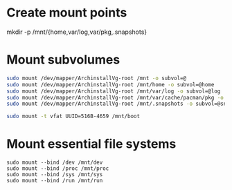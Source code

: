 # Create mount points
mkdir -p /mnt/{home,var/log,var/pkg,.snapshots}

# Mount subvolumes
```bash
sudo mount /dev/mapper/ArchinstallVg-root /mnt -o subvol=@
sudo mount /dev/mapper/ArchinstallVg-root /mnt/home -o subvol=@home
sudo mount /dev/mapper/ArchinstallVg-root /mnt/var/log -o subvol=@log
sudo mount /dev/mapper/ArchinstallVg-root /mnt/var/cache/pacman/pkg -o subvol=@cache
sudo mount /dev/mapper/ArchinstallVg-root /mnt/.snapshots -o subvol=@snapshots
```

```bash
sudo mount -t vfat UUID=516B-4659 /mnt/boot
```

# Mount essential file systems

```
sudo mount --bind /dev /mnt/dev
sudo mount --bind /proc /mnt/proc
sudo mount --bind /sys /mnt/sys
sudo mount --bind /run /mnt/run

```
